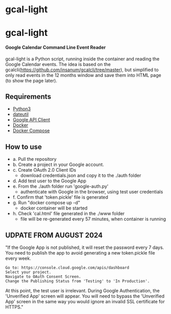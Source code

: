 # gcal-light

gcal-light
=======

#### Google Calendar Command Line Event Reader 

gcal-light is a Python script, running inside the container and reading the Google
Calendar events. The idea is based on the
gcalcli(https://github.com/insanum/gcalcli/tree/master),
but simplified to only read events in the 12 months window and save them into
HTML page (to show the page later).


Requirements
------------

* [Python3](http://www.python.org)
* [dateutil](http://www.labix.org/python-dateutil)
* [Google API Client](https://developers.google.com/api-client-library/python)
* [Docker](https://docs.docker.com/get-docker/)
* [Docker Compose](https://docs.docker.com/compose/)

How to use
----------------
* a. Pull the repository
* b. Create a project in your Google account.
* c. Create OAuth 2.0 Client IDs
	- download credentials.json and copy it to the ./auth folder
* d. Add test user to the Google App
* e. From the ./auth folder run 'google-auth.py'
	- authenticate with Google in the browser, using test user credentials
* f. Confirm that 'token.pickle' file is generated
* g. Run "docker compose up -d"
	- docker container will be started
* h. Check 'cal.html' file generated in the ./www folder
	- file will be re-generated every 57 minutes, when container is running

UDPATE FROM AUGUST 2024
------------------------

"If the Google App is not published, it will reset the password every 7 days. You need to publish the app to avoid generating a new token.pickle file every week.

    Go to: https://console.cloud.google.com/apis/dashboard
    Select your project.
    Navigate to OAuth Consent Screen.
    Change the Publishing Status from 'Testing' to 'In Production'.

At this point, the test user is irrelevant. During Google Authentication, the 'Unverified App' screen will appear. You will need to bypass the 'Unverified App' screen in the same way you would ignore an invalid SSL certificate for HTTPS."

